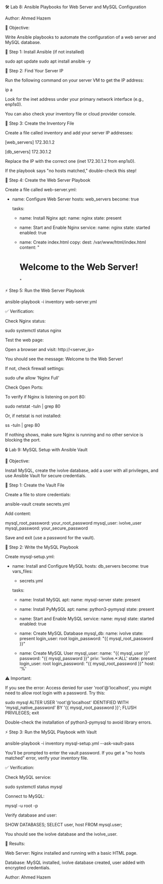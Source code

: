 🛠️ Lab 8: Ansible Playbooks for Web Server and MySQL Configuration

Author: Ahmed Hazem

📌 Objective:

Write Ansible playbooks to automate the configuration of a web server and MySQL database.

🚀 Step 1: Install Ansible (if not installed)

sudo apt update
sudo apt install ansible -y

📜 Step 2: Find Your Server IP

Run the following command on your server VM to get the IP address:

ip a

Look for the inet address under your primary network interface (e.g., enp1s0).

You can also check your inventory file or cloud provider console.

📜 Step 3: Create the Inventory File

Create a file called inventory and add your server IP addresses:

[web_servers]
172.30.1.2

[db_servers]
172.30.1.2

Replace the IP with the correct one (inet 172.30.1.2 from enp1s0).

If the playbook says "no hosts matched," double-check this step!

📜 Step 4: Create the Web Server Playbook

Create a file called web-server.yml:

- name: Configure Web Server
  hosts: web_servers
  become: true

  tasks:
    - name: Install Nginx
      apt:
        name: nginx
        state: present

    - name: Start and Enable Nginx
      service:
        name: nginx
        state: started
        enabled: true

    - name: Create index.html
      copy:
        dest: /var/www/html/index.html
        content: "<h1>Welcome to the Web Server!</h1>"

⚡ Step 5: Run the Web Server Playbook

ansible-playbook -i inventory web-server.yml

✅ Verification:

Check Nginx status:

sudo systemctl status nginx

Test the web page:

Open a browser and visit: http://<server_ip>

You should see the message: Welcome to the Web Server!

If not, check firewall settings:

sudo ufw allow 'Nginx Full'

Check Open Ports:

To verify if Nginx is listening on port 80:

sudo netstat -tuln | grep 80

Or, if netstat is not installed:

ss -tuln | grep 80

If nothing shows, make sure Nginx is running and no other service is blocking the port.

🔒 Lab 9: MySQL Setup with Ansible Vault

📌 Objective:

Install MySQL, create the ivolve database, add a user with all privileges, and use Ansible Vault for secure credentials.

🔑 Step 1: Create the Vault File

Create a file to store credentials:

ansible-vault create secrets.yml

Add content:

mysql_root_password: your_root_password
mysql_user: ivolve_user
mysql_password: your_secure_password

Save and exit (use a password for the vault).

📜 Step 2: Write the MySQL Playbook

Create mysql-setup.yml:

- name: Install and Configure MySQL
  hosts: db_servers
  become: true
  vars_files:
    - secrets.yml

  tasks:
    - name: Install MySQL
      apt:
        name: mysql-server
        state: present

    - name: Install PyMySQL
      apt:
        name: python3-pymysql
        state: present

    - name: Start and Enable MySQL
      service:
        name: mysql
        state: started
        enabled: true

    - name: Create MySQL Database
      mysql_db:
        name: ivolve
        state: present
        login_user: root
        login_password: "{{ mysql_root_password }}"

    - name: Create MySQL User
      mysql_user:
        name: "{{ mysql_user }}"
        password: "{{ mysql_password }}"
        priv: 'ivolve.*:ALL'
        state: present
        login_user: root
        login_password: "{{ mysql_root_password }}"
        host: '%'

⚠️ Important:

If you see the error: Access denied for user 'root'@'localhost', you might need to allow root login with a password. Try this:

sudo mysql
ALTER USER 'root'@'localhost' IDENTIFIED WITH 'mysql_native_password' BY '{{ mysql_root_password }}';
FLUSH PRIVILEGES;
exit

Double-check the installation of python3-pymysql to avoid library errors.

⚡ Step 3: Run the MySQL Playbook with Vault

ansible-playbook -i inventory mysql-setup.yml --ask-vault-pass

You’ll be prompted to enter the vault password. If you get a "no hosts matched" error, verify your inventory file.

✅ Verification:

Check MySQL service:

sudo systemctl status mysql

Connect to MySQL:

mysql -u root -p

Verify database and user:

SHOW DATABASES;
SELECT user, host FROM mysql.user;

You should see the ivolve database and the ivolve_user.

🎯 Results:

Web Server: Nginx installed and running with a basic HTML page.

Database: MySQL installed, ivolve database created, user added with encrypted credentials.

Author: Ahmed Hazem